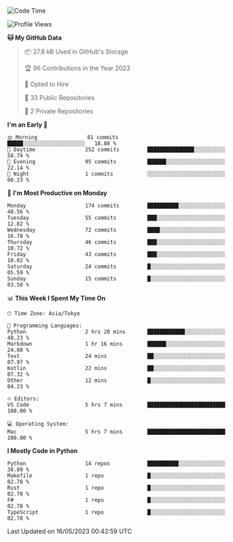 <!--START_SECTION:waka-->
![Code Time](http://img.shields.io/badge/Code%20Time-668%20hrs%2053%20mins-blue)

![Profile Views](http://img.shields.io/badge/Profile%20Views-0-blue)

**🐱 My GitHub Data** 

> 📦 27.8 kB Used in GitHub's Storage 
 > 
> 🏆 96 Contributions in the Year 2023
 > 
> 💼 Opted to Hire
 > 
> 📜 33 Public Repositories 
 > 
> 🔑 2 Private Repositories 
 > 
**I'm an Early 🐤** 

```text
🌞 Morning                81 commits          █████░░░░░░░░░░░░░░░░░░░░   18.88 % 
🌆 Daytime                252 commits         ███████████████░░░░░░░░░░   58.74 % 
🌃 Evening                95 commits          ██████░░░░░░░░░░░░░░░░░░░   22.14 % 
🌙 Night                  1 commits           ░░░░░░░░░░░░░░░░░░░░░░░░░   00.23 % 
```
📅 **I'm Most Productive on Monday** 

```text
Monday                   174 commits         ██████████░░░░░░░░░░░░░░░   40.56 % 
Tuesday                  55 commits          ███░░░░░░░░░░░░░░░░░░░░░░   12.82 % 
Wednesday                72 commits          ████░░░░░░░░░░░░░░░░░░░░░   16.78 % 
Thursday                 46 commits          ███░░░░░░░░░░░░░░░░░░░░░░   10.72 % 
Friday                   43 commits          ███░░░░░░░░░░░░░░░░░░░░░░   10.02 % 
Saturday                 24 commits          █░░░░░░░░░░░░░░░░░░░░░░░░   05.59 % 
Sunday                   15 commits          █░░░░░░░░░░░░░░░░░░░░░░░░   03.50 % 
```


📊 **This Week I Spent My Time On** 

```text
🕑︎ Time Zone: Asia/Tokyo

💬 Programming Languages: 
Python                   2 hrs 28 mins       ████████████░░░░░░░░░░░░░   48.23 % 
Markdown                 1 hr 16 mins        ██████░░░░░░░░░░░░░░░░░░░   24.80 % 
Text                     24 mins             ██░░░░░░░░░░░░░░░░░░░░░░░   07.97 % 
Kotlin                   22 mins             ██░░░░░░░░░░░░░░░░░░░░░░░   07.32 % 
Other                    12 mins             █░░░░░░░░░░░░░░░░░░░░░░░░   04.23 % 

🔥 Editors: 
VS Code                  5 hrs 7 mins        █████████████████████████   100.00 % 

💻 Operating System: 
Mac                      5 hrs 7 mins        █████████████████████████   100.00 % 
```

**I Mostly Code in Python** 

```text
Python                   14 repos            ██████████░░░░░░░░░░░░░░░   38.89 % 
Makefile                 1 repo              █░░░░░░░░░░░░░░░░░░░░░░░░   02.78 % 
Rust                     1 repo              █░░░░░░░░░░░░░░░░░░░░░░░░   02.78 % 
F#                       1 repo              █░░░░░░░░░░░░░░░░░░░░░░░░   02.78 % 
TypeScript               1 repo              █░░░░░░░░░░░░░░░░░░░░░░░░   02.78 % 
```




 Last Updated on 16/05/2023 00:42:59 UTC
<!--END_SECTION:waka-->
